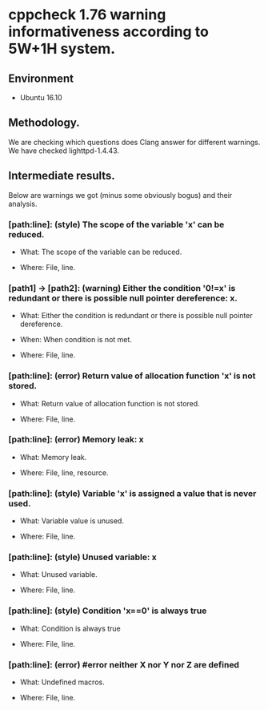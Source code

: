 # cppcheck 1.76 warning informativeness according to 5W+1H system.

## Environment

* Ubuntu 16.10


## Methodology.

We are checking which questions does Clang answer for different warnings. We have checked lighttpd-1.4.43.

## Intermediate results.

Below are warnings we got (minus some obviously bogus) and their analysis.

### [path:line]: (style) The scope of the variable 'x' can be reduced.

* What: The scope of the variable can be reduced.

* Where: File, line.

### [path1] -> [path2]: (warning) Either the condition '0!=x' is redundant or there is possible null pointer dereference: x.

* What: Either the condition is redundant or there is possible null pointer dereference.

* When: When condition is not met.

* Where: File, line.

### [path:line]: (error) Return value of allocation function 'x' is not stored.

* What: Return value of allocation function is not stored.

* Where: File, line.

### [path:line]: (error) Memory leak: x

* What: Memory leak.

* Where: File, line, resource.

### [path:line]: (style) Variable 'x' is assigned a value that is never used.

* What: Variable value is unused.

* Where: File, line.

### [path:line]: (style) Unused variable: x

* What: Unused variable.

* Where: File, line.

### [path:line]: (style) Condition 'x==0' is always true

* What: Condition is always true

* Where: File, line.

### [path:line]: (error) #error neither X nor Y nor Z are defined

* What: Undefined macros.

* Where: File, line.
